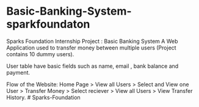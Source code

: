 # Basic-Banking-System-sparkfoundaton

Sparks Foundation Internship Project : Basic Banking System
A Web Application used to transfer money between multiple users (Project contains 10 dummy users).

  User table have basic fields such as name, email , bank balance and payment.
  
Flow of the Website: Home Page > View all Users > Select and View one User > Transfer Money > Select reciever > View all Users > View Transfer History.
#   S p a r k s - F o u n d a t i o n  
 